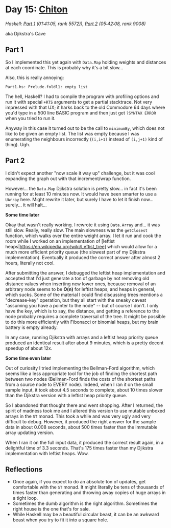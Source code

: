 # Day 15: [Chiton](https://adventofcode.com/2021/day/15)
*Haskell: [Part 1](https://github.com/DestyNova/advent_of_code_2021/blob/main/day15/Part1.hs) (01:41:05, rank 5572)), [Part 2](https://github.com/DestyNova/advent_of_code_2021/blob/main/day15/Part2.hs) (05:42:08, rank 9008)*

aka Djikstra's Cave

## Part 1

So I implemented this yet again with `Data.Map` holding weights and distances at each coordinate. This is probably why it's a bit slow...

Also, this is really annoying:

```
Part1.hs: Prelude.foldl1: empty list
```

The hell, Haskell? I had to compile the program with profiling options and run it with special `+RTS` arguments to get a partial stacktrace. Not very impressed with that UX; it harks back to the old Commodore 64 days where you'd type in a 500 line BASIC program and then just get `?SYNTAX ERROR` when you tried to run it.

Anyway in this case it turned out to be the call to `minimumBy`, which does not like to be given an empty list. The list was empty because I was enumerating the neighbours incorrectly (`(i,i+1)` instead of `(i,j+1)` kind of thing). Ugh.

## Part 2

I didn't expect another "now scale it way up" challenge, but it was cool expanding the graph out with that increment/wrap function.

However... the `Data.Map` Djikstra solution is pretty slow... in fact it's been running for at least 10 minutes now. It would have been smarter to use a `UArray` here. Might rewrite it later, but surely I have to let it finish now... surely... it will halt...

__Some time later__

Okay that wasn't really working. I rewrote it using `Data.Array` and... it was still slow. Really, really slow. The main slowness was the `getClosest` function, which walks over the entire weight array. I let it run and cook the room while I worked on an implementation of [leftist heaps|https://en.wikipedia.org/wiki/Leftist_tree] which would allow for a much more efficient priority queue (the slowest part of my Djikstra implementation). Eventually it produced the correct answer after almost 2 hours, literally not cool.

After submitting the answer, I debugged the leftist heap implementation and accepted that I'd just generate a ton of garbage by not removing old distance values when inserting new lower ones, because removal of an arbitrary node seems to be __O(n)__ for leftist heaps, and heaps in general, which sucks. Some of the material I could find discussing trees mentions a "decrease-key" operation, but they all start with the sneaky caveat "assuming you have a pointer to the node" -- but of course I don't. I only have the key, which is to say, the distance, and getting a reference to the node probably requires a complete traversal of the tree. It might be possible to do this more efficiently with Fibonacci or binomial heaps, but my brain battery is empty already.

In any case, running Djikstra with arrays and a leftist heap priority queue produced an identical result after about 9 minutes, which is a pretty decent speedup of about 12x.

__Some time even later__

Out of curiosity I tried implementing the Bellman-Ford algorithm, which seems like a less appropriate tool for the job of finding the shortest path between two nodes (Bellman-Ford finds the costs of the shortest paths from a source node to EVERY node). Indeed, when I ran it on the small sample input, it took about 4.5 seconds to complete, about 10 times slower than the Djikstra version with a leftist heap priority queue.

So I abandoned that thought there and went shopping. After I returned, the spirit of madness took me and I altered this version to use mutable unboxed arrays in the `ST` monad. This took a while and was very ugly and very difficult to debug. However, it produced the right answer for the sample data in about 0.008 seconds, about 500 times faster than the immutable array updating version.

When I ran it on the full input data, it produced the correct result again, in a delightful time of 3.3 seconds. That's 175 times faster than my Djikstra implementation with leftist heaps. Wow.

## Reflections

* Once again, if you expect to do an absolute ton of updates, get comfortable with the `ST` monad. It might literally be tens of thousands of times faster than generating and throwing away copies of huge arrays in a tight loop.
* Sometimes the dumb algorithm is the right algorithm. Sometimes the right house is the one that's for sale.
* While Haskell may be a beautiful circular beast, it can be an awkward beast when you try to fit it into a square hole.
